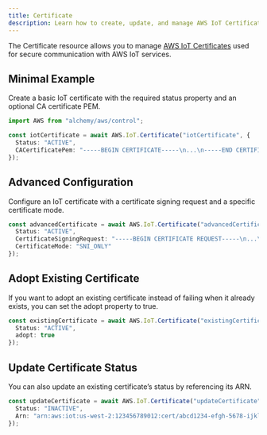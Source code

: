 ```yaml
---
title: Certificate
description: Learn how to create, update, and manage AWS IoT Certificates using Alchemy Cloud Control.
---
```



The Certificate resource allows you to manage [AWS IoT Certificates](https://docs.aws.amazon.com/iot/latest/userguide/) used for secure communication with AWS IoT services.

## Minimal Example

Create a basic IoT certificate with the required status property and an optional CA certificate PEM.

```ts
import AWS from "alchemy/aws/control";

const iotCertificate = await AWS.IoT.Certificate("iotCertificate", {
  Status: "ACTIVE",
  CACertificatePem: "-----BEGIN CERTIFICATE-----\n...\n-----END CERTIFICATE-----"
});
```

## Advanced Configuration

Configure an IoT certificate with a certificate signing request and a specific certificate mode.

```ts
const advancedCertificate = await AWS.IoT.Certificate("advancedCertificate", {
  Status: "ACTIVE",
  CertificateSigningRequest: "-----BEGIN CERTIFICATE REQUEST-----\n...\n-----END CERTIFICATE REQUEST-----",
  CertificateMode: "SNI_ONLY"
});
```

## Adopt Existing Certificate

If you want to adopt an existing certificate instead of failing when it already exists, you can set the adopt property to true.

```ts
const existingCertificate = await AWS.IoT.Certificate("existingCertificate", {
  Status: "ACTIVE",
  adopt: true
});
```

## Update Certificate Status

You can also update an existing certificate’s status by referencing its ARN.

```ts
const updateCertificate = await AWS.IoT.Certificate("updateCertificate", {
  Status: "INACTIVE",
  Arn: "arn:aws:iot:us-west-2:123456789012:cert/abcd1234-efgh-5678-ijkl-mnopqrstuv"
});
```
